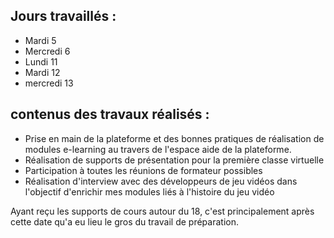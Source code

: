 ## Jours travaillés :
- Mardi 5 
- Mercredi 6 
- Lundi 11 
- Mardi 12
- mercredi 13
## contenus des travaux réalisés :
- Prise en main de la plateforme et des bonnes pratiques de réalisation de modules e-learning au travers de l'espace aide de la plateforme.
- Réalisation de supports de présentation pour la première classe virtuelle
- Participation à toutes les réunions de formateur possibles
- Réalisation d'interview avec des développeurs de jeu vidéos dans l'objectif d'enrichir mes modules liés à l'histoire du jeu vidéo

Ayant reçu les supports de cours autour du 18, c'est principalement après cette date qu'a eu lieu le gros du travail de préparation.